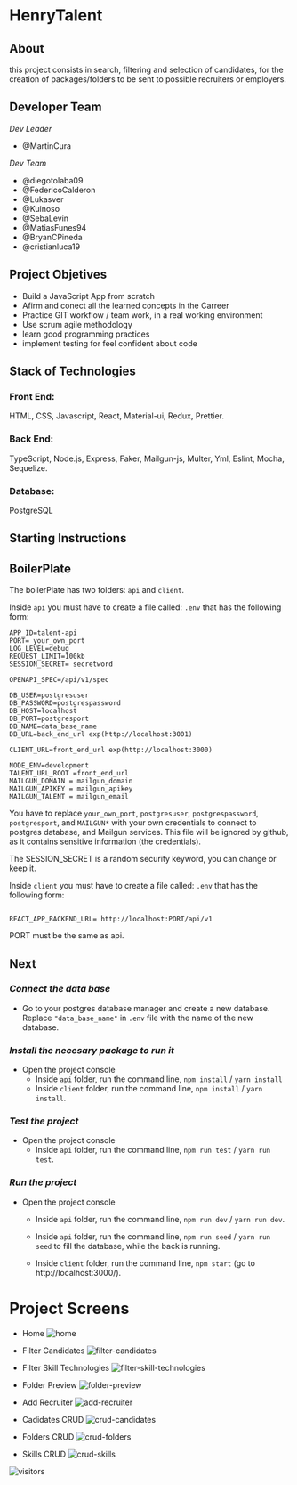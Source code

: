# HenryTalent

## About

this project consists in search, filtering and selection of candidates, for the creation of packages/folders to be sent to possible recruiters or employers.

## Developer Team

*Dev Leader*
- @MartinCura

*Dev Team*
- @diegotolaba09
- @FedericoCalderon
- @Lukasver
- @Kuinoso
- @SebaLevin
- @MatiasFunes94
- @BryanCPineda
- @cristianluca19


## Project Objetives

- Build a JavaScript App from scratch
- Afirm and conect all the learned concepts in the Carreer 
- Practice GIT workflow / team work, in a real working environment
- Use scrum agile methodology
- learn good programming practices
- implement testing  for feel confident about code

## Stack of Technologies

### Front End:
HTML, CSS, Javascript, React, Material-ui, Redux, Prettier.

### Back End:
TypeScript, Node.js, Express, Faker, Mailgun-js, Multer, Yml, Eslint, Mocha, Sequelize.

### Database:
PostgreSQL

## **Starting Instructions** 

## BoilerPlate

The boilerPlate has two folders: `api` and `client`.

Inside `api` you must have to create a file called: `.env` 
that has the following form: 

```
APP_ID=talent-api 
PORT= your_own_port
LOG_LEVEL=debug
REQUEST_LIMIT=100kb
SESSION_SECRET= secretword

OPENAPI_SPEC=/api/v1/spec

DB_USER=postgresuser
DB_PASSWORD=postgrespassword
DB_HOST=localhost
DB_PORT=postgresport
DB_NAME=data_base_name
DB_URL=back_end_url exp(http://localhost:3001)

CLIENT_URL=front_end_url exp(http://localhost:3000)

NODE_ENV=development
TALENT_URL_ROOT =front_end_url
MAILGUN_DOMAIN = mailgun_domain
MAILGUN_APIKEY = mailgun_apikey
MAILGUN_TALENT = mailgun_email

```
You have to replace `your_own_port`, `postgresuser`, `postgrespassword`, `postgresport`, and `MAILGUN*`  with your own credentials to connect to postgres database, and Mailgun services. This file will be ignored by github, as it contains sensitive information (the credentials).

The SESSION_SECRET is a random security keyword, you can change or keep it.  

Inside `client` you must have to create a file called: `.env` 
that has the following form: 

```

REACT_APP_BACKEND_URL= http://localhost:PORT/api/v1

```

PORT must be the same as api.

## Next 
### _Connect the data base_

 - Go to your postgres database manager and create a new   database. Replace `"data_base_name"` in `.env` file with the name of the new database.

 ### _Install the necesary package to run it_

- Open the project console
    + Inside `api` folder, run the command line, `npm install` / `yarn install` 
    + Inside `client` folder, run the command line, `npm install` / `yarn install`.

### _Test the project_

- Open the project console
    + Inside `api` folder, run the command line, `npm run test` / `yarn run test`.

### _Run the project_

- Open the project console
    + Inside `api` folder, run the command line, `npm run dev` / `yarn run dev`.

    + Inside `api` folder, run the command line, `npm run seed` / `yarn run seed` to fill the database, while the back is running.
        
    + Inside `client` folder, run the command line, `npm start` (go to http://localhost:3000/). 

# Project Screens 

- Home 
![home](https://user-images.githubusercontent.com/66705822/100810450-4f0bd600-3417-11eb-9f30-374d0d31a9f6.png)

- Filter Candidates
![filter-candidates](https://user-images.githubusercontent.com/66705822/100810468-59c66b00-3417-11eb-816b-27b6f219d99e.png)

- Filter Skill Technologies 
![filter-skill-technologies](https://user-images.githubusercontent.com/66705822/100810484-5fbc4c00-3417-11eb-8394-19bc30fcf6a1.png)

- Folder Preview 
![folder-preview](https://user-images.githubusercontent.com/66705822/100810502-664ac380-3417-11eb-8517-0d7c594da2c6.png)

- Add Recruiter
![add-recruiter](https://user-images.githubusercontent.com/66705822/100810516-6c40a480-3417-11eb-89d9-b426680fb8e5.png)

- Cadidates CRUD 
![crud-candidates](https://user-images.githubusercontent.com/66705822/100810521-6fd42b80-3417-11eb-8ea1-91d6a04129b6.png)

- Folders CRUD
![crud-folders](https://user-images.githubusercontent.com/66705822/100810526-72368580-3417-11eb-92bf-d1d4b4d87e2f.png)

- Skills CRUD
![crud-skills](https://user-images.githubusercontent.com/66705822/100810533-75317600-3417-11eb-8aea-b4a4f30e623c.png)


![visitors](https://visitor-badge.glitch.me/badge?page_id=BryanCPineda.HenryTalent)
